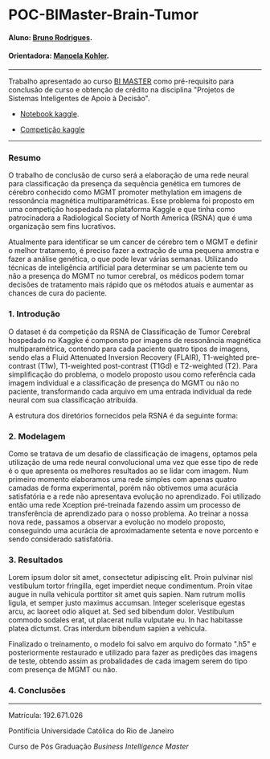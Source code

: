 <!-- antes de enviar a versão final, solicitamos que todos os comentários, colocados para orientação ao aluno, sejam removidos do arquivo -->
# POC-BIMaster-Brain-Tumor

#### Aluno: [Bruno Rodrigues](https://github.com/brunorfo).
#### Orientadora: [Manoela Kohler](https://github.com/manoelakohler).

---

Trabalho apresentado ao curso [BI MASTER](https://ica.puc-rio.ai/bi-master) como pré-requisito para conclusão de curso e obtenção de crédito na disciplina "Projetos de Sistemas Inteligentes de Apoio à Decisão".

<!-- para os links a seguir, caso os arquivos estejam no mesmo repositório que este README, não há necessidade de incluir o link completo: basta incluir o nome do arquivo, com extensão, que o GitHub completa o link corretamente -->
- [Notebook kaggle](https://github.com/brunorfo/POC-BIMaster-Brain-Tumor/blob/main/notebook1a3375ef89_final.ipynb). <!-- caso não aplicável, remover esta linha -->

- [Competição kaggle](https://www.kaggle.com/c/rsna-miccai-brain-tumor-radiogenomic-classification)


---

### Resumo



O trabalho de conclusão de curso será a elaboração de uma rede neural para classificação da presença da sequência genética em tumores de cérebro conhecido como MGMT promoter methylation em imagens de ressonância magnética multiparamétricas. Esse problema foi proposto em uma competição hospedada na plataforma Kaggle e que tinha como patrocinadora a Radiological Society of North America (RSNA) que é uma organização sem fins lucrativos.

Atualmente para identificar se um cancer de cérebro tem o MGMT e definir o melhor tratamento, é preciso fazer a extração de uma pequena amostra e fazer a análise genética, o que pode levar várias semanas. Utilizando técnicas de inteligência artificial para determinar se um paciente tem ou não a presença do MGMT no tumor cerebral, os médicos podem tomar decisões de tratamento mais rápido que os métodos atuais e aumentar as chances de cura do paciente.



### 1. Introdução

O dataset é da competição da RSNA de Classificação de Tumor Cerebral hospedado no Kaggke é componsto por imagens de ressonância magnética multiparamétrica, contendo para cada paciente quatro tipos de imagens, sendo elas a Fluid Attenuated Inversion Recovery (FLAIR), T1-weighted pre-contrast (T1w), T1-weighted post-contrast (T1Gd) e T2-weighted (T2). Para simplificação do problema, o modelo proposto usou como referência cada imagem individual e a classificação de presença do MGMT ou não no paciente, transformando cada arquivo em uma entrada individual da rede neural com sua classificação atribuída.
 
A estrutura dos diretórios fornecidos pela RSNA é da seguinte forma:


### 2. Modelagem

Como se tratava de um desafio de classificação de imagens, optamos pela utilização de uma rede neural convolucional uma vez que esse tipo de rede é o que apresenta os melhores resultados ao se lidar com imagem. Num primeiro momento elaboramos uma rede simples com apenas quatro camadas de forma experimental, porém não obtivemos uma acurácia satisfatória e a rede não apresentava evolução no aprendizado. Foi utilizado então uma rede Xception pré-treinada fazendo assim um processo de transferência de aprendizado para o nosso problema. Ao treinar a nossa nova rede, passamos a observar a evolução no modelo proposto, conseguindo uma acurácia de aproximadamente setenta e nove porcento e sendo considerado satisfatória.



### 3. Resultados

Lorem ipsum dolor sit amet, consectetur adipiscing elit. Proin pulvinar nisl vestibulum tortor fringilla, eget imperdiet neque condimentum. Proin vitae augue in nulla vehicula porttitor sit amet quis sapien. Nam rutrum mollis ligula, et semper justo maximus accumsan. Integer scelerisque egestas arcu, ac laoreet odio aliquet at. Sed sed bibendum dolor. Vestibulum commodo sodales erat, ut placerat nulla vulputate eu. In hac habitasse platea dictumst. Cras interdum bibendum sapien a vehicula.

Finalizado o treinamento, o modelo foi salvo em arquivo do formato ".h5" e posteriormente restaurado e utilizado para fazer as predições das imagens de teste, obtendo assim as probalidades de cada imagem serem do tipo com presença de MGMT ou não.


### 4. Conclusões



---

Matrícula: 192.671.026

Pontifícia Universidade Católica do Rio de Janeiro

Curso de Pós Graduação *Business Intelligence Master*

